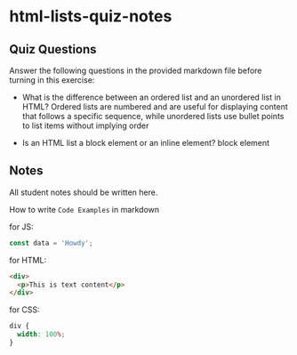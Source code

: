 # html-lists-quiz-notes

## Quiz Questions

Answer the following questions in the provided markdown file before turning in this exercise:

- What is the difference between an ordered list and an unordered list in HTML?
  Ordered lists are numbered and are useful for displaying content that follows a specific sequence, while unordered lists use bullet points to list items without implying order

- Is an HTML list a block element or an inline element?
  block element

## Notes

All student notes should be written here.

How to write `Code Examples` in markdown

for JS:

```javascript
const data = 'Howdy';
```

for HTML:

```html
<div>
  <p>This is text content</p>
</div>
```

for CSS:

```css
div {
  width: 100%;
}
```
